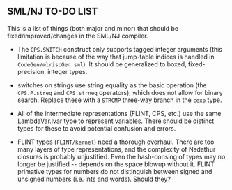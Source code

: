 ## SML/NJ TO-DO LIST

This is a list of things (both major and minor) that should be fixed/improved/changes
in the SML/NJ compiler.

* The `CPS.SWITCH` construct only supports tagged integer arguments (this limitation
  is because of the way that jump-table indices is handled in `CodeGen/mlriscGen.sml`).
  It should be generalized to boxed, fixed-precision, integer types.

* switches on strings use string equality as the basic operation (the `CPS.P.streq` and
  `CPS.strneq` operators), which does not allow for binary search.  Replace these with
  a `STRCMP` three-way branch in the `cexp` type.

* All of the intermediate representations (FLINT, CPS, etc.) use the same LambdaVar.lvar
  type to represent variables.  There should be distinct types for these to avoid
  potential confusion and errors.

* FLINT types (`FLINT/kernel`) need a thorough overhaul. There are too
  many layers of type representations, and the complexity of Nadathur
  closures is probably unjustified. Even the hash-consing of types may
  no longer be justified -- depends on the space blowup without
  it. FLINT primative types for numbers do not distinguish between
  signed and unsigned numbers (i.e. ints and words). Should they?
  
  
